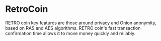 # RetroCoin
RETRO coin key features are those around privacy and Onion anonymity, based on RAS and AES algorithms. RETRO coin's fast transaction confirmation time allows it to move money quickly and reliably.
